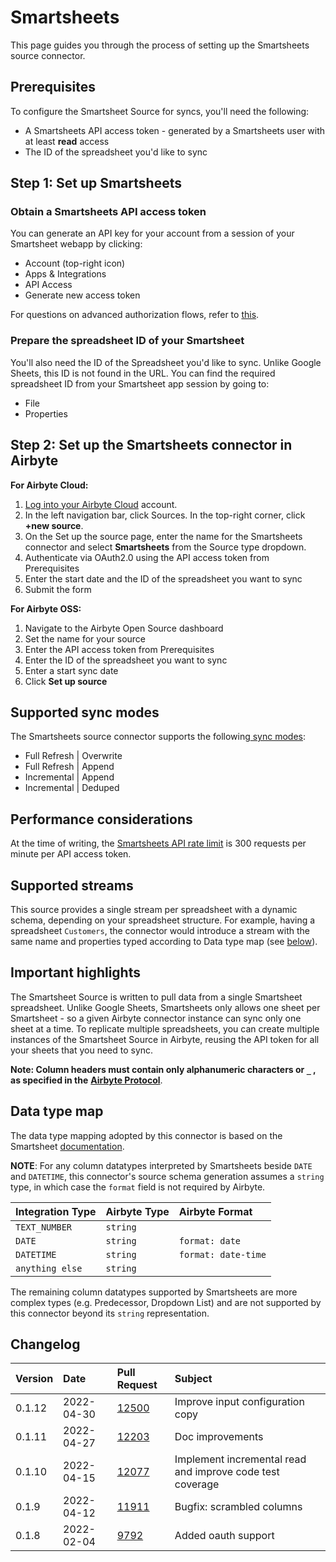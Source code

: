 # Smartsheets

This page guides you through the process of setting up the Smartsheets source connector.

## Prerequisites

To configure the Smartsheet Source for syncs, you'll need the following:

* A Smartsheets API access token - generated by a Smartsheets user with at least **read** access
* The ID of the spreadsheet you'd like to sync

## Step 1: Set up Smartsheets

### Obtain a Smartsheets API access token

You can generate an API key for your account from a session of your Smartsheet webapp by clicking:

* Account (top-right icon)
* Apps & Integrations
* API Access
* Generate new access token

For questions on advanced authorization flows, refer to [this](https://www.smartsheet.com/content-center/best-practices/tips-tricks/api-getting-started).

### Prepare the spreadsheet ID of your Smartsheet

You'll also need the ID of the Spreadsheet you'd like to sync. Unlike Google Sheets, this ID is not found in the URL. You can find the required spreadsheet ID from your Smartsheet app session by going to:

* File
* Properties

## Step 2: Set up the Smartsheets connector in Airbyte

**For Airbyte Cloud:**

1. [Log into your Airbyte Cloud](https://cloud.airbyte.io/workspaces) account.
2. In the left navigation bar, click Sources. In the top-right corner, click **+new source**.
3. On the Set up the source page, enter the name for the Smartsheets connector and select **Smartsheets** from the Source type dropdown.
4. Authenticate via OAuth2.0 using the API access token from Prerequisites
5. Enter the start date and the ID of the spreadsheet you want to sync
6. Submit the form

**For Airbyte OSS:**
1. Navigate to the Airbyte Open Source dashboard
2. Set the name for your source
3. Enter the API access token from Prerequisites
4. Enter the ID of the spreadsheet you want to sync
5. Enter a start sync date
6. Click **Set up source**

## Supported sync modes

The Smartsheets source connector supports the following[ sync modes](https://docs.airbyte.com/cloud/core-concepts#connection-sync-modes):
 - Full Refresh | Overwrite
 - Full Refresh | Append
 - Incremental  | Append
 - Incremental  | Deduped

## Performance considerations

At the time of writing, the [Smartsheets API rate limit](https://developers.smartsheet.com/blog/smartsheet-api-best-practices#be-practical-adhere-to-rate-limiting-guidelines) is 300 requests per minute per API access token.

## Supported streams

This source provides a single stream per spreadsheet with a dynamic schema, depending on your spreadsheet structure.
For example, having a spreadsheet `Customers`, the connector would introduce a stream with the same name and properties typed according to Data type map (see [below](https://docs.airbyte.com/integrations/sources/smartsheets/#data-type-map)).

## Important highlights
The Smartsheet Source is written to pull data from a single Smartsheet spreadsheet. Unlike Google Sheets, Smartsheets only allows one sheet per Smartsheet - so a given Airbyte connector instance can sync only one sheet at a time. To replicate multiple spreadsheets, you can create multiple instances of the Smartsheet Source in Airbyte, reusing the API token for all your sheets that you need to sync.

**Note: Column headers must contain only alphanumeric characters or `_` , as specified in the** [**Airbyte Protocol**](../../understanding-airbyte/airbyte-specification.md).

## Data type map
The data type mapping adopted by this connector is based on the Smartsheet [documentation](https://smartsheet-platform.github.io/api-docs/index.html?python#column-types).

**NOTE**: For any column datatypes interpreted by Smartsheets beside `DATE` and `DATETIME`, this connector's source schema generation assumes a `string` type, in which case the `format` field is not required by Airbyte.

| Integration Type | Airbyte Type | Airbyte Format       |
|:-----------------|:-------------|:---------------------|
| `TEXT_NUMBER`    | `string`     |                      |
| `DATE`           | `string`     | `format: date`       |
| `DATETIME`       | `string`     | `format: date-time`  |
| `anything else`  | `string`     |                      |

The remaining column datatypes supported by Smartsheets are more complex types (e.g. Predecessor, Dropdown List) and are not supported by this connector beyond its `string` representation.

## Changelog

| Version | Date       | Pull Request                                             | Subject                                                   |
|:--------|:-----------|:---------------------------------------------------------|:----------------------------------------------------------|
| 0.1.12  | 2022-04-30 | [12500](https://github.com/airbytehq/airbyte/pull/12500) | Improve input configuration copy                                                             |
| 0.1.11  | 2022-04-27 | [12203](https://github.com/airbytehq/airbyte/pull/12203) | Doc improvements                                          |
| 0.1.10  | 2022-04-15 | [12077](https://github.com/airbytehq/airbyte/pull/12077) | Implement incremental read and improve code test coverage |
| 0.1.9   | 2022-04-12 | [11911](https://github.com/airbytehq/airbyte/pull/11911) | Bugfix: scrambled columns                                 |
| 0.1.8   | 2022-02-04 | [9792](https://github.com/airbytehq/airbyte/pull/9792)   | Added oauth support                                       |
